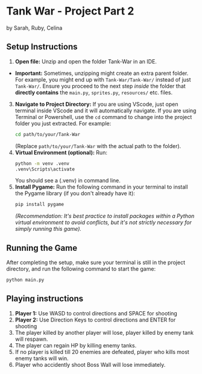 # Tank War - Project Part 2

by Sarah, Ruby, Celina

## Setup Instructions

1.  **Open file:** Unzip and open the folder Tank-War in an IDE.
* **Important:** Sometimes, unzipping might create an extra parent folder.  For example, you might end up with `Tank-War/Tank-War/` instead of just `Tank-War/`.  Ensure you proceed to the next step *inside* the folder that **directly contains** the `main.py`, `sprites.py`, `resources/` etc. files.
3.  **Navigate to Project Directory:**  If you are using VScode, just open terminal inside VScode and it will automatically navigate. If you are using Terminal or Powershell, use the `cd` command to change into the project folder you just extracted. For example:
    ```bash
    cd path/to/your/Tank-War
    ```
    (Replace `path/to/your/Tank-War` with the actual path to the folder).
4.  **Virtual Environment (optional):** Run: 
	```bash
	python -m venv .venv
	.venv\Scripts\activate
	``` 
	You should see a (.venv) in command line.
5.  **Install Pygame:** Run the following command in your terminal to install the Pygame library (if you don't already have it):
    ```bash
    pip install pygame
    ```
    *(Recommendation: It's best practice to install packages within a Python virtual environment to avoid conflicts, but it's not strictly necessary for simply running this game).*

## Running the Game

After completing the setup, make sure your terminal is still in the project directory, and run the following command to start the game:

```bash
python main.py
```

## Playing instructions
1. **Player 1:** Use WASD to control directions and SPACE for shooting
2. **Player 2:** Use Direction Keys to control directions and ENTER for shooting
3. The player killed by another player will lose, player killed by enemy tank will respawn.
4. The player can regain HP by killing enemy tanks.
5. If no player is killed till 20 enemies are defeated, player who kills most enemy tanks will win.
6. Player who accidently shoot Boss Wall will lose immediately.
